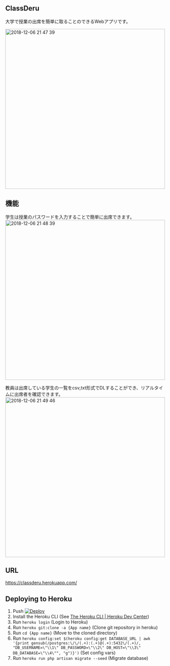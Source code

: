 ## ClassDeru
大学で授業の出席を簡単に取ることのできるWebアプリです。

<img width="500" alt="2018-12-06 21 47 39" src="https://user-images.githubusercontent.com/31591102/49585184-07c1ea80-f9a1-11e8-95d6-062a5337c173.png">

## 機能
学生は授業のパスワードを入力することで簡単に出席できます。
<img width="500" alt="2018-12-06 21 48 39" src="https://user-images.githubusercontent.com/31591102/49585313-5bcccf00-f9a1-11e8-941a-58a9c8ff772c.png">

教員は出席している学生の一覧をcsv,txt形式でDLすることができ、リアルタイムに出席者を確認できます。
<img width="500" alt="2018-12-06 21 49 46" src="https://user-images.githubusercontent.com/31591102/49585356-799a3400-f9a1-11e8-9a3f-06a83ec5f200.png">


## URL
https://classderu.herokuapp.com/  

## Deploying to Heroku
1. Push [![Deploy](https://www.herokucdn.com/deploy/button.png)](https://heroku.com/deploy)
1. Install the Heroku CLI (See [The Heroku CLI | Heroku Dev Center](https://devcenter.heroku.com/articles/heroku-cli#download-and-install))
1. Run `heroku login` (Login to Heroku)
1. Run `heroku git:clone -a {App name}` (Clone git repository in heroku)
1. Run `cd {App name}` (Move to the cloned directory)
2. Run `heroku config:set $(heroku config:get DATABASE_URL | awk '{print gensub(/postgres:\/\/(.+):(.+)@(.+):5432\/(.+)/, "DB_USERNAME=\"\\1\" DB_PASSWORD=\"\\2\" DB_HOST=\"\\3\" DB_DATABASE=\"\\4\"", "g")}')` (Set config vars)
1. Run `heroku run php artisan migrate --seed` (Migrate database)
